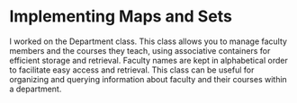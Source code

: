 # Implementing Maps and Sets
I worked on the Department class. This class allows you to manage faculty members and the courses they teach, using associative containers for efficient storage and retrieval. Faculty names are kept in alphabetical order to facilitate easy access and retrieval. This class can be useful for organizing and querying information about faculty and their courses within a department.
